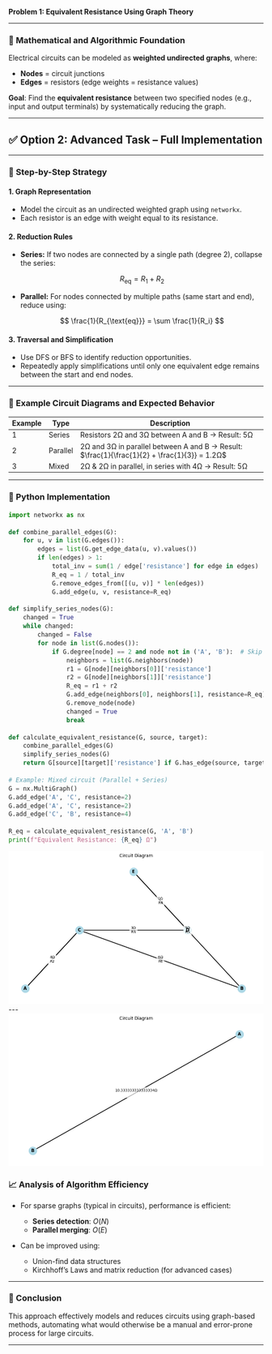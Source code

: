 **Problem 1: Equivalent Resistance Using Graph Theory**

---

### 🔹 Mathematical and Algorithmic Foundation

Electrical circuits can be modeled as **weighted undirected graphs**, where:

* **Nodes** = circuit junctions
* **Edges** = resistors (edge weights = resistance values)

**Goal**: Find the **equivalent resistance** between two specified nodes (e.g., input and output terminals) by systematically reducing the graph.

---

## ✅ **Option 2: Advanced Task – Full Implementation**

---

### 🧠 Step-by-Step Strategy

#### 1. **Graph Representation**

* Model the circuit as an undirected weighted graph using `networkx`.
* Each resistor is an edge with weight equal to its resistance.

#### 2. **Reduction Rules**

* **Series:** If two nodes are connected by a single path (degree 2), collapse the series:

  $$
  R_{\text{eq}} = R_1 + R_2
  $$
* **Parallel:** For nodes connected by multiple paths (same start and end), reduce using:

  $$
  \frac{1}{R_{\text{eq}}} = \sum \frac{1}{R_i}
  $$

#### 3. **Traversal and Simplification**

* Use DFS or BFS to identify reduction opportunities.
* Repeatedly apply simplifications until only one equivalent edge remains between the start and end nodes.

---

### 🧪 Example Circuit Diagrams and Expected Behavior

| Example | Type     | Description                                                                                  |
| ------- | -------- | -------------------------------------------------------------------------------------------- |
| 1       | Series   | Resistors 2Ω and 3Ω between A and B → Result: 5Ω                                             |
| 2       | Parallel | 2Ω and 3Ω in parallel between A and B → Result: $\frac{1}{\frac{1}{2} + \frac{1}{3}} = 1.2Ω$ |
| 3       | Mixed    | 2Ω & 2Ω in parallel, in series with 4Ω → Result: 5Ω                                          |

---

### 🐍 Python Implementation

```python
import networkx as nx

def combine_parallel_edges(G):
    for u, v in list(G.edges()):
        edges = list(G.get_edge_data(u, v).values())
        if len(edges) > 1:
            total_inv = sum(1 / edge['resistance'] for edge in edges)
            R_eq = 1 / total_inv
            G.remove_edges_from([(u, v)] * len(edges))
            G.add_edge(u, v, resistance=R_eq)

def simplify_series_nodes(G):
    changed = True
    while changed:
        changed = False
        for node in list(G.nodes()):
            if G.degree[node] == 2 and node not in ('A', 'B'):  # Skip terminals
                neighbors = list(G.neighbors(node))
                r1 = G[node][neighbors[0]]['resistance']
                r2 = G[node][neighbors[1]]['resistance']
                R_eq = r1 + r2
                G.add_edge(neighbors[0], neighbors[1], resistance=R_eq)
                G.remove_node(node)
                changed = True
                break

def calculate_equivalent_resistance(G, source, target):
    combine_parallel_edges(G)
    simplify_series_nodes(G)
    return G[source][target]['resistance'] if G.has_edge(source, target) else None

# Example: Mixed circuit (Parallel + Series)
G = nx.MultiGraph()
G.add_edge('A', 'C', resistance=2)
G.add_edge('A', 'C', resistance=2)
G.add_edge('C', 'B', resistance=4)

R_eq = calculate_equivalent_resistance(G, 'A', 'B')
print(f"Equivalent Resistance: {R_eq} Ω")
```
![alt text](image-2.png)
---![alt text](image-3.png)

### 📈 Analysis of Algorithm Efficiency

* For sparse graphs (typical in circuits), performance is efficient:

  * **Series detection**: $O(N)$
  * **Parallel merging**: $O(E)$
* Can be improved using:

  * Union-find data structures
  * Kirchhoff’s Laws and matrix reduction (for advanced cases)

---

### 🧩 Conclusion

This approach effectively models and reduces circuits using graph-based methods, automating what would otherwise be a manual and error-prone process for large circuits.

---
